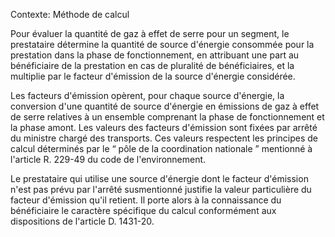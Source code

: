 Contexte: Méthode de calcul

Pour évaluer la quantité de gaz à effet de serre pour un segment, le prestataire détermine la quantité de source d'énergie consommée pour la prestation dans la phase de fonctionnement, en attribuant une part au bénéficiaire de la prestation en cas de pluralité de bénéficiaires, et la multiplie par le facteur d'émission de la source d'énergie considérée.

Les facteurs d'émission opèrent, pour chaque source d'énergie, la conversion d'une quantité de source d'énergie en émissions de gaz à effet de serre relatives à un ensemble comprenant la phase de fonctionnement et la phase amont. Les valeurs des facteurs d'émission sont fixées par arrêté du ministre chargé des transports. Ces valeurs respectent les principes de calcul déterminés par le “ pôle de la coordination nationale ” mentionné à l'article R. 229-49 du code de l'environnement.

Le prestataire qui utilise une source d'énergie dont le facteur d'émission n'est pas prévu par l'arrêté susmentionné justifie la valeur particulière du facteur d'émission qu'il retient. Il porte alors à la connaissance du bénéficiaire le caractère spécifique du calcul conformément aux dispositions de l'article D. 1431-20.